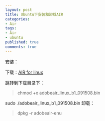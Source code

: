 ```yaml
---
layout: post
title: Ubuntu下安装和卸载AIR
categories:
- Air
tags:
- Air
- ubuntu
published: true
comments: true
---
```

<p><div class="entry-body">
<div>
<div class="item-body">
<div /></div></div></div></p>

<p>安装：</p>

<p>下载：<a href="http://download.macromedia.com/pub/labs/air/linux/adobeair_linux_b1_091508.bin" target="_blank">AIR for linux</a></p>

<p>跳转到下载目录下：
<blockquote>chmod +x adobeair_linux_b1_091508.bin</blockquote></p>

<p>sudo ./adobeair_linux_b1_091508.bin
卸载：
<blockquote>dpkg -r adobeair-enu</blockquote>



</p>
